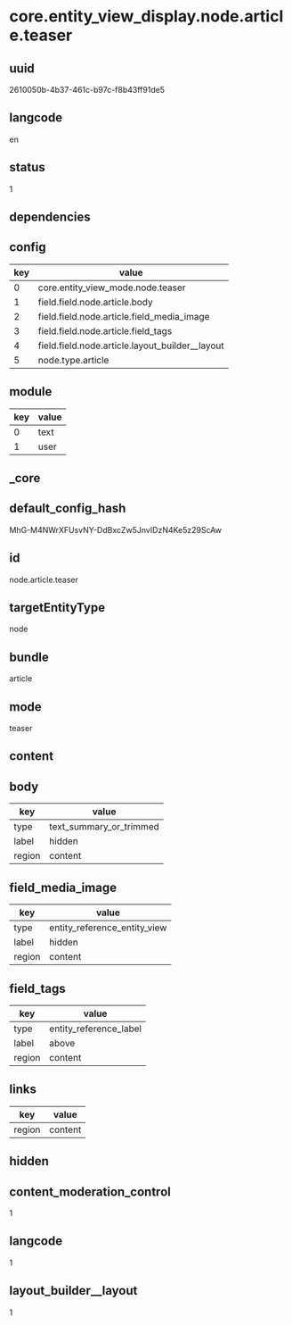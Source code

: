 # core.entity_view_display.node.article.teaser

## uuid
2610050b-4b37-461c-b97c-f8b43ff91de5

## langcode
en

## status
1

## dependencies

## config
|key|value|
|-|-|
|0|core.entity_view_mode.node.teaser|
|1|field.field.node.article.body|
|2|field.field.node.article.field_media_image|
|3|field.field.node.article.field_tags|
|4|field.field.node.article.layout_builder__layout|
|5|node.type.article|


## module
|key|value|
|-|-|
|0|text|
|1|user|


## _core

## default_config_hash
MhG-M4NWrXFUsvNY-DdBxcZw5JnvIDzN4Ke5z29ScAw

## id
node.article.teaser

## targetEntityType
node

## bundle
article

## mode
teaser

## content

## body
|key|value|
|-|-|
|type|text_summary_or_trimmed|
|label|hidden|
|region|content|


## field_media_image
|key|value|
|-|-|
|type|entity_reference_entity_view|
|label|hidden|
|region|content|


## field_tags
|key|value|
|-|-|
|type|entity_reference_label|
|label|above|
|region|content|


## links
|key|value|
|-|-|
|region|content|


## hidden

## content_moderation_control
1

## langcode
1

## layout_builder__layout
1
